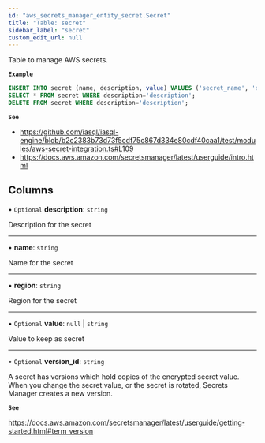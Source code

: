 ```yaml
---
id: "aws_secrets_manager_entity_secret.Secret"
title: "Table: secret"
sidebar_label: "secret"
custom_edit_url: null
---
```


Table to manage AWS secrets.

**`Example`**

```sql
INSERT INTO secret (name, description, value) VALUES ('secret_name', 'description', 'value');
SELECT * FROM secret WHERE description='description';
DELETE FROM secret WHERE description='description';
```

**`See`**

 - https://github.com/iasql/iasql-engine/blob/b2c2383b73d73f5cdf75c867d334e80cdf40caa1/test/modules/aws-secret-integration.ts#L109
 - https://docs.aws.amazon.com/secretsmanager/latest/userguide/intro.html

## Columns

• `Optional` **description**: `string`

Description for the secret

___

• **name**: `string`

Name for the secret

___

• **region**: `string`

Region for the secret

___

• `Optional` **value**: ``null`` \| `string`

Value to keep as secret

___

• `Optional` **version\_id**: `string`

A secret has versions which hold copies of the encrypted secret value.
When you change the secret value, or the secret is rotated, Secrets Manager creates a new version.

**`See`**

https://docs.aws.amazon.com/secretsmanager/latest/userguide/getting-started.html#term_version
